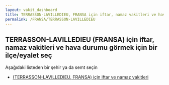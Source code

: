 ```yaml
---
layout: vakit_dashboard
title: TERRASSON-LAVILLEDIEU, FRANSA için iftar, namaz vakitleri ve hava durumu - ilçe/eyalet seç
permalink: /FRANSA/TERRASSON-LAVILLEDIEU
---
```


## TERRASSON-LAVILLEDIEU (FRANSA) için iftar, namaz vakitleri ve hava durumu  görmek için bir ilçe/eyalet seç

Aşağıdaki listeden bir şehir ya da semt seçin

* [ (TERRASSON-LAVILLEDIEU, FRANSA) için iftar ve namaz vakitleri](/FRANSA/TERRASSON-LAVILLEDIEU/)

<script type="text/javascript">
  var GLOBAL_COUNTRY = 'FRANSA';
  var GLOBAL_CITY = 'TERRASSON-LAVILLEDIEU';
  var GLOBAL_STATE = 'TERRASSON-LAVILLEDIEU';
</script>
